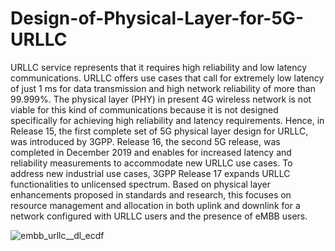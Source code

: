 # Design-of-Physical-Layer-for-5G-URLLC
URLLC service represents that it requires high reliability and low latency communications. URLLC offers use cases that call for extremely low latency of just 1 ms for data transmission and high network reliability of more than 99.999\%.  The physical layer (PHY) in present 4G wireless network is not viable for this kind of communications because it is not designed specifically for achieving high reliability and latency requirements. Hence, in Release 15, the first complete set of 5G physical layer design for URLLC, was introduced by 3GPP. Release 16, the second 5G release, was completed in December 2019 and enables for increased latency and reliability measurements to accommodate new URLLC use cases. To address new industrial use cases, 3GPP Release 17 expands URLLC functionalities to unlicensed spectrum. Based on physical layer enhancements proposed in standards and research, this focuses on resource management and allocation in both uplink and downlink for a network configured with URLLC users and the presence of eMBB users.

![embb_urllc__dl_ecdf](https://user-images.githubusercontent.com/51235418/205495770-73d0a255-5413-4f99-9468-6244b26a005b.svg)
